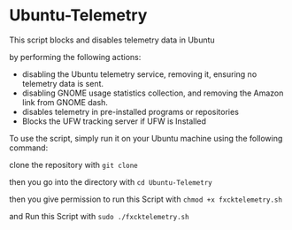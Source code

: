 # Ubuntu-Telemetry
This script blocks and disables telemetry data in Ubuntu 

by performing the following actions:
* disabling the Ubuntu telemetry service, removing it, ensuring no telemetry data is sent.
* disabling GNOME usage statistics collection, and removing the Amazon link from GNOME dash. 
* disables telemetry in pre-installed programs or repositories 
* Blocks the UFW tracking server if UFW is Installed


To use the script, simply run it on your Ubuntu machine using the following command:

clone the repository with ```git clone```

then you go into the directory with ```cd Ubuntu-Telemetry```

then you give permission to run this Script with ``` chmod +x fxcktelemetry.sh ```
 
and Run this Script with ``` sudo ./fxcktelemetry.sh ```


